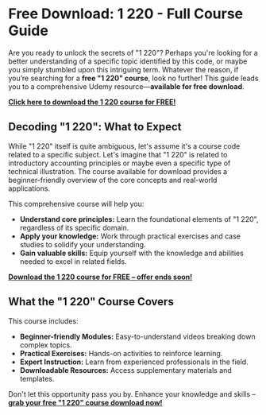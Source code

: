 # Free Download: 1 220 - Full Course Guide

Are you ready to unlock the secrets of "1 220"? Perhaps you're looking for a better understanding of a specific topic identified by this code, or maybe you simply stumbled upon this intriguing term. Whatever the reason, if you’re searching for a **free "1 220" course**, look no further! This guide leads you to a comprehensive Udemy resource—**available for free download**.

[**Click here to download the 1 220 course for FREE!**](https://udemywork.com/1-220)

## Decoding "1 220": What to Expect

While "1 220" itself is quite ambiguous, let's assume it's a course code related to a specific subject. Let's imagine that "1 220" is related to introductory accounting principles or maybe even a specific type of technical illustration. The course available for download provides a beginner-friendly overview of the core concepts and real-world applications.

This comprehensive course will help you:
*   **Understand core principles:** Learn the foundational elements of "1 220", regardless of its specific domain.
*   **Apply your knowledge:** Work through practical exercises and case studies to solidify your understanding.
*   **Gain valuable skills:** Equip yourself with the knowledge and abilities needed to excel in related fields.

[**Download the 1 220 course for FREE – offer ends soon!**](https://udemywork.com/1-220)

## What the "1 220" Course Covers

This course includes:

*   **Beginner-friendly Modules:** Easy-to-understand videos breaking down complex topics.
*   **Practical Exercises:** Hands-on activities to reinforce learning.
*   **Expert Instruction:** Learn from experienced professionals in the field.
*   **Downloadable Resources:** Access supplementary materials and templates.

Don't let this opportunity pass you by. Enhance your knowledge and skills – **[grab your free "1 220" course download now!](https://udemywork.com/1-220)**
